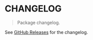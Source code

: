 # CHANGELOG

> Package changelog.

See [GitHub Releases](https://github.com/stdlib-js/utils-constructor-name/releases) for the changelog.